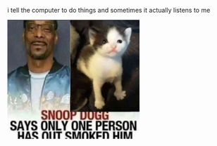 i tell the computer to do things and sometimes it actually listens to me
<!--START_SECTION:update_image-->
<img src=https://raw.githubusercontent.com/sneakykestrel/sneakykestrel/main/.github/images/snoop-kitty.jpg height="" width="300" align=left alt=kitty />
<!--END_SECTION:update_image-->

